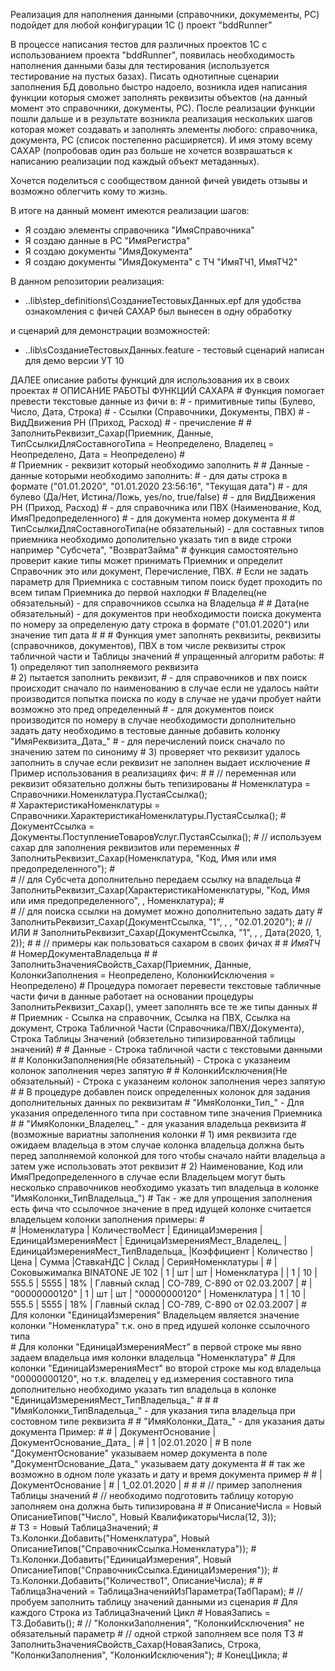 Реализация для наполнения данными (справочники, докумементы, РС) подойдет для любой конфигурации 1С () проект "bddRunner"

В процессе написания тестов для различных проектов 1С с использованием проекта "bddRunner", появилась необходимость наполнения данными базы для тестирования 
(используется тестирование на пустых базах).
Писать однотипные сценарии заполнения БД довольно быстро надоело, возникла идея написания функции которыя сможет заполнять реквизиты объектов (на данный момент это справочники, документы, РС).
После реализации функции пошли дальше и в результате возникла реализация нескольких шагов которая может создавать и заполнять элементы любого: справочника, документа, РС (список постепенно расширяется).
И имя этому всему САХАР (попробовав один раз больше не хочется возврашаться к написанию реализации под каждый объект метаданных).

Хочется поделиться с сообществом данной фичей увидеть отзывы и возможно облегчить кому то жизнь.

В итоге на данный момент имеются реализации шагов:
- Я создаю элементы справочника "ИмяСправочника"
- Я создаю данные в РC "ИмяРегистра"
- Я создаю документы "ИмяДокумента"
- Я создаю документы "ИмяДокумента" с ТЧ "ИмяТЧ1, ИмяТЧ2"

В данном репозитории реализация: 
 * \..lib\step_definitions\СозданиеТестовыхДанных.epf
 для удобства ознакомления с фичей САХАР был вынесен в одну обработку

и сценарий для демонстрации возможностей:
 * \..lib\sСозданиеТестовыхДанных.feature - тестовый сценарий написан для демо версии УТ 10


ДАЛЕЕ описание работы функций для использования их в своих проектах
    # ОПИСАНИЕ РАБОТЫ ФУНКЦИЙ САХАРА 
    # Функция помогает превести текстовые данные из фичи в:
    #   - примитивные типы (Булево, Число, Дата, Строка)
    #   - Ссылки (Справочники, Документы, ПВХ) 
    #   - ВидДвижения РН (Приход, Расход) 
    #   - пречисление
    #
    #   ЗаполнитьРеквизит_Сахар(Приемник, Данные, ТипСсылкиДляСоставногоТипа = Неопределено, Владелец = Неопределено, Дата = Неопределено)
    #   
    #   Приемник - реквизит который необходимо заполнить
    #
    #   Данные - данные которыми необходимо заполнить: 
    #   - для даты строка в формате ("01.01.2020", "01.01.2020 23:56:16", "Текущая дата")
    #   - для булево (Да/Нет, Истина/Ложь, yes/no, true/false)
    #   - для ВидДвижения РН (Приход, Расход)
    #   - для справочника или ПВХ (Наименование, Код, ИмяПредопределенного)
    #   - для документа номер документа
    #
    #   ТипСсылкиДляСоставногоТипа(не обязательный) - для составных типов приемника необходимо дополительно указать тип в виде строки например "Субсчета", "ВозвратЗайма" 
    #       функция самостоятельно проверит какие типы может принимать Приемник и определит Справочник это или документ, Перечисление, ПВХ. 
    #       Если не задать параметр для Приемника с составным типом поиск будет проходить по всем типам Приемника до первой нахлодки
    #   Владелец(не обязательный) - для справочников ссылка на Владельца
    #
    #   Дата(не обязательный) - для документов при необходимости поиска документа по номеру за определеную дату строка в формате ("01.01.2020") или значение тип дата 
    #
    #
    # Функция умет заполнять реквизиты, реквизиты (справочников, документов), ПВХ в том числе реквизиты строк табличной части и Таблицы значений
    # упращенный алгоритм работы:
    # 1) определяют тип заполняемого реквизита  
    # 2) пытается заполнить реквизит, 
    #   - для справочников и пвх поиск происходит сначало по наименованию в случае если не удалось найти производится попытка поиска по коду в случае не удачи пробует найти возможно это пред определенный
    #   - для документов поиск производится по номеру в случае необходимости дополнительно задать дату необходимо в тестовые данные добавить колонку "ИмяРеквизита_Дата_"
    #   - для перечислений поиск сначало по значению затем по синониму
    # 3) проверяет что реквизит удалось заполнить в случае если реквизит не заполнен выдает исключение 
    # Пример использования в реализациях фич:
    #
    #    // переменная или реквизит обязательно должны быть тепизированы
    #    Номенклатура = Справочники.Номенклатура.ПустаяСсылка();    
    #    ХарактеристикаНоменклатуры = Справочники.ХарактеристикаНоменклатуры.ПустаяСсылка();
    #    ДокументСсылка = Документы.ПоступлениеТоваровУслуг.ПустаяСсылка();
    #    // используем сахар для заполнения реквизитов или переменных
    #    ЗаполнитьРеквизит_Сахар(Номенклатура, "Код, Имя или имя предопределенного");
    #   
    #   // для Субсчета дополнительно передаем ссылку на владельца
    #   ЗаполнитьРеквизит_Сахар(ХарактеристикаНоменклатуры, "Код, Имя или имя предопределенного", , Номенклатура);
    #  
    #   // для поиска ссылки на домумет можно дополнительно задать дату
    #   ЗаполнитьРеквизит_Сахар(ДокументСсылка, "1", , , "02.01.2020"); 
    #   //ИЛИ
    #   ЗаполнитьРеквизит_Сахар(ДокументСсылка, "1", , , Дата(2020, 1, 2));
    #
    # // примеры как пользоваться сахаром в своих фичах
    # 
    #     _ИмяТЧ_
    #     НомерДокументаВладельца
    #
    #   ЗаполнитьЗначенияСвойств_Сахар(Приемник, Данные, КолонкиЗаполнения = Неопределено, КолонкиИсключения = Неопределено)
    #   Процедура помогает перевести текстовые табличные части фичи в данные работает на основании процедуры ЗаполнитьРеквизит_Сахар(), умеет заполнять все те же типы данных
    #   
    #   Приемник - Ссылка на справочник, Ссылка на ПВХ, Ссылка на документ, Строка Табличной Части (Справочника/ПВХ/Документа), Строка Таблицы Значений (обязетельно типизированной таблицы значений)
    #
    #   Данные - Строка табличной части с текстовыми данными    
    #
    #   КолонкиЗаполнения(Не обязательный) - Строка с указанеим колонок заполнения через запятую
    #
    #   КолонкиИсключения(Не обязательный) - Строка с указанеим колонок заполнения через запятую
    #
    #   В процедуре добавлен поиск определенных колонок для задания дополнительных данных по реквизитам
    #       "ИмяКолонки_Тип_" - Для указания определенного типа при составном типе значения Приемника
    #
    #       "ИмяКолонки_Владелец_" - для указания владельца реквизита 
    #           (возможные вариатны заполнения колонки 
    #           1) имя реквизита где ожидаем владельца в этом случае колонка владельца должна быть перед заполняемой колонкой для того чтобы сначало найти владельца а затем уже использовать этот реквизит
    #           2) Наименование, Код или ИмяПредопределенного в случае если Владельцем могут быть несколько справочников необходимо указать тип владельца в колонке "ИмяКолонки_ТипВладельца_")
    #       Так - же для упрощения заполнения есть фича что ссылочное значение в пред идущей колонке считается владельцем колонки заполнения примеры:
    #       
    #   |Номенклатура                   | КоличествоМест | ЕдиницаИзмерения | ЕдиницаИзмеренияМест | ЕдиницаИзмеренияМест_Владелец_ | ЕдиницаИзмеренияМест_ТипВладельца_ |Коэффициент  | Количество | Цена  | Сумма |СтавкаНДС | Склад         | СерияНоменклатуры           |
    #   |Соковыжималка  BINATONE JE 102 |              1 |               шт |                   шт |                   Номенклатура |                                    |           1 |         10 | 555.5 | 5555  |      18% | Главный склад | СО-789, С-890 от 02.03.2007 |
    #   |                 "00000000120" |              1 |               шт |                   шт |                  "00000000120" |                       Номенклатура |           1 |         10 | 555.5 | 5555  |      18% | Главный склад | СО-789, С-890 от 02.03.2007 |
    #       Для колонки "ЕдиницаИзмерения" Владельцем является значение колонки "Номенклатура" т.к. оно в пред идушей колонке ссылочного типа    
    #       Для колонки "ЕдиницаИзмеренияМест" в первой строке мы явно задаем владельца имя колонки владельца "Номенклатура"
    #       Для колонки "ЕдиницаИзмеренияМест" во второй строке мы код владельца "00000000120", но т.к. владелец у ед.измерения составного типа дополнительно необходимо указать тип владельца в колонке "ЕдиницаИзмеренияМест_ТипВладельца_"
    #
    #
    #       "ИмяКолонки_ТипВладельца_" - для указания типа владельца при состовном типе реквизита
    #
    #       "ИмяКолонки_Дата_" - для указания даты документа Пример:
    #
    #           | ДокументОснование |ДокументОснование_Дата_ |
    #           | 1                 |02.01.2020              | 
    #           В поле "ДокументОснование" указываем номер документа в поле "ДокументОснование_Дата_" указываем дату документа
    #
    #           так же возможно в одном поле указать и дату и время документа пример
    #
    #           | ДокументОснование |
    #           | 1_02.01.2020      |
    #
    #
    # // пример заполнения Таблицы значений
    # // необходимо подготовить таблицу которую заполняем она должна быть типизирована
    #
    # ОписаниеЧисла = Новый ОписаниеТипов("Число", Новый КвалификаторыЧисла(12, 3));		
    # ТЗ = Новый ТаблицаЗначений;
    # Тз.Колонки.Добавить("Номенклатура", Новый ОписаниеТипов("СправочникСсылка.Номенклатура"));
    # Тз.Колонки.Добавить("ЕдиницаИзмерения", Новый ОписаниеТипов("СправочникСсылка.ЕдиницаИзмерения"));
    # Тз.Колонки.Добавить("Количество1", ОписаниеЧисла);
    #
    # ТаблицаЗначений = ТаблицаЗначенийИзПараметра(ТабПарам);
    # // пробуем заполнить таблицу значений данными из сценария
    # Для каждого Строка из ТаблицаЗначений Цикл
    # 	НоваяЗапись = ТЗ.Добавить();
    #	// "КолонкиЗаполнения", "КолонкиИсключения" не обязательный параметр
    #	// одной стркой заполняем все поля ТЗ 
    # 	ЗаполнитьЗначенияСвойств_Сахар(НоваяЗапись, Строка, "КолонкиЗаполнения", "КолонкиИсключения");
    # КонецЦикла;
    #
